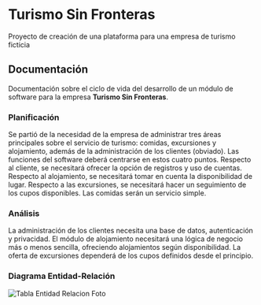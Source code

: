 # Turismo Sin Fronteras
Proyecto de creación de una plataforma para una empresa de turismo ficticia
## Documentación
Documentación sobre el ciclo de vida del desarrollo de un módulo de software para la empresa **Turismo Sin Fronteras**.

### Planificación
Se partió de la necesidad de la empresa de administrar tres áreas principales sobre el servicio de turismo: comidas, excursiones y alojamiento, además de la administración de los clientes (obviado). Las funciones del software deberá centrarse en estos cuatro puntos.
Respecto al cliente, se necesitará ofrecer la opción de registros y uso de cuentas.
Respecto al alojamiento, se necesitará tomar en cuenta la disponibilidad de lugar.
Respecto a las excursiones, se necesitará hacer un seguimiento de los cupos disponibles.
Las comidas serán un servicio simple.

### Análisis
La administración de los clientes necesita una base de datos, autenticación y privacidad.
El módulo de alojamiento necesitará una lógica de negocio más o menos sencilla, ofreciendo alojamientos según disponibilidad.
La oferta de excursiones dependerá de los cupos definidos desde el principio.

### Diagrama Entidad-Relación
![Tabla Entidad Relacion Foto](https://github.com/user-attachments/assets/bd61b202-432d-4b2e-9b01-8e9516b05f85)
